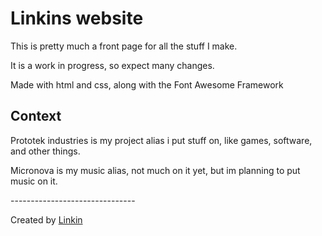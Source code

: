 <h1>Linkins website</h1>
<p>This is pretty much a front page for all the  stuff I make.</p>
<p>It is a work in progress, so expect many changes.</p>
<p>Made with html and css, along with the Font Awesome Framework</p>
<h2>Context</h2>
<p>Prototek industries is my project alias i put stuff on, like games, software, and other things.</p>
<p>Micronova is my music alias, not much on it yet, but im planning to put music on it.</p>
<p>-------------------------------</p>
<footer>
  <p>Created by <a href="https://github.com/Prototek6502">Linkin</a>
</footer>